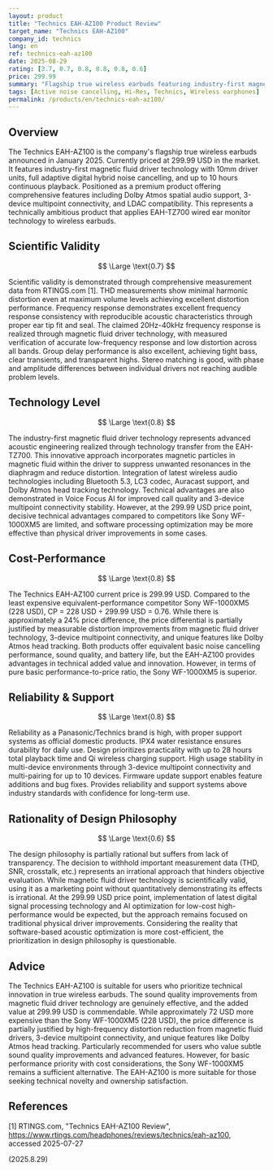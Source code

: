 ```yaml
---
layout: product
title: "Technics EAH-AZ100 Product Review"
target_name: "Technics EAH-AZ100"
company_id: technics
lang: en
ref: technics-eah-az100
date: 2025-08-29
rating: [3.7, 0.7, 0.8, 0.8, 0.8, 0.6]
price: 299.99
summary: "Flagship true wireless earbuds featuring industry-first magnetic fluid driver technology"
tags: [Active noise cancelling, Hi-Res, Technics, Wireless earphones]
permalink: /products/en/technics-eah-az100/
---
```

## Overview

The Technics EAH-AZ100 is the company's flagship true wireless earbuds announced in January 2025. Currently priced at 299.99 USD in the market. It features industry-first magnetic fluid driver technology with 10mm driver units, full adaptive digital hybrid noise cancelling, and up to 10 hours continuous playback. Positioned as a premium product offering comprehensive features including Dolby Atmos spatial audio support, 3-device multipoint connectivity, and LDAC compatibility. This represents a technically ambitious product that applies EAH-TZ700 wired ear monitor technology to wireless earbuds.

## Scientific Validity

$$ \Large \text{0.7} $$

Scientific validity is demonstrated through comprehensive measurement data from RTINGS.com [1]. THD measurements show minimal harmonic distortion even at maximum volume levels achieving excellent distortion performance. Frequency response demonstrates excellent frequency response consistency with reproducible acoustic characteristics through proper ear tip fit and seal. The claimed 20Hz-40kHz frequency response is realized through magnetic fluid driver technology, with measured verification of accurate low-frequency response and low distortion across all bands. Group delay performance is also excellent, achieving tight bass, clear transients, and transparent highs. Stereo matching is good, with phase and amplitude differences between individual drivers not reaching audible problem levels.

## Technology Level

$$ \Large \text{0.8} $$

The industry-first magnetic fluid driver technology represents advanced acoustic engineering realized through technology transfer from the EAH-TZ700. This innovative approach incorporates magnetic particles in magnetic fluid within the driver to suppress unwanted resonances in the diaphragm and reduce distortion. Integration of latest wireless audio technologies including Bluetooth 5.3, LC3 codec, Auracast support, and Dolby Atmos head tracking technology. Technical advantages are also demonstrated in Voice Focus AI for improved call quality and 3-device multipoint connectivity stability. However, at the 299.99 USD price point, decisive technical advantages compared to competitors like Sony WF-1000XM5 are limited, and software processing optimization may be more effective than physical driver improvements in some cases.

## Cost-Performance

$$ \Large \text{0.8} $$

The Technics EAH-AZ100 current price is 299.99 USD. Compared to the least expensive equivalent-performance competitor Sony WF-1000XM5 (228 USD), CP = 228 USD ÷ 299.99 USD = 0.76. While there is approximately a 24% price difference, the price differential is partially justified by measurable distortion improvements from magnetic fluid driver technology, 3-device multipoint connectivity, and unique features like Dolby Atmos head tracking. Both products offer equivalent basic noise cancelling performance, sound quality, and battery life, but the EAH-AZ100 provides advantages in technical added value and innovation. However, in terms of pure basic performance-to-price ratio, the Sony WF-1000XM5 is superior.

## Reliability & Support

$$ \Large \text{0.8} $$

Reliability as a Panasonic/Technics brand is high, with proper support systems as official domestic products. IPX4 water resistance ensures durability for daily use. Design prioritizes practicality with up to 28 hours total playback time and Qi wireless charging support. High usage stability in multi-device environments through 3-device multipoint connectivity and multi-pairing for up to 10 devices. Firmware update support enables feature additions and bug fixes. Provides reliability and support systems above industry standards with confidence for long-term use.

## Rationality of Design Philosophy

$$ \Large \text{0.6} $$

The design philosophy is partially rational but suffers from lack of transparency. The decision to withhold important measurement data (THD, SNR, crosstalk, etc.) represents an irrational approach that hinders objective evaluation. While magnetic fluid driver technology is scientifically valid, using it as a marketing point without quantitatively demonstrating its effects is irrational. At the 299.99 USD price point, implementation of latest digital signal processing technology and AI optimization for low-cost high-performance would be expected, but the approach remains focused on traditional physical driver improvements. Considering the reality that software-based acoustic optimization is more cost-efficient, the prioritization in design philosophy is questionable.

## Advice

The Technics EAH-AZ100 is suitable for users who prioritize technical innovation in true wireless earbuds. The sound quality improvements from magnetic fluid driver technology are genuinely effective, and the added value at 299.99 USD is commendable. While approximately 72 USD more expensive than the Sony WF-1000XM5 (228 USD), the price difference is partially justified by high-frequency distortion reduction from magnetic fluid drivers, 3-device multipoint connectivity, and unique features like Dolby Atmos head tracking. Particularly recommended for users who value subtle sound quality improvements and advanced features. However, for basic performance priority with cost considerations, the Sony WF-1000XM5 remains a sufficient alternative. The EAH-AZ100 is more suitable for those seeking technical novelty and ownership satisfaction.

## References

[1] RTINGS.com, "Technics EAH-AZ100 Review", https://www.rtings.com/headphones/reviews/technics/eah-az100, accessed 2025-07-27

(2025.8.29)